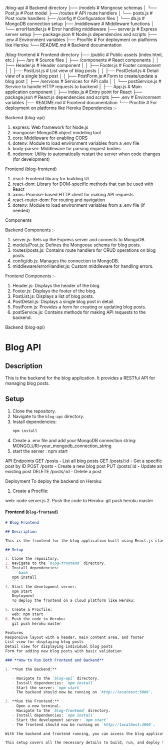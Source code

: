 /blog-api # Backend directory
├── /models # Mongoose schemas
│ └── Post.js # Post model
├── /routes # API route handlers
│ └── posts.js # Post route handlers
├── /config # Configuration files
│ └── db.js # MongoDB connection setup
├── /middleware # Middleware functions
│ └── errorHandler.js # Error handling middleware
├── server.js # Express server setup
├── package.json # Node.js dependencies and scripts
├── .env # Environment variables
├── Procfile # For deployment on platforms like Heroku
└── README.md # Backend documentation

/blog-frontend # Frontend directory
├── /public # Public assets (index.html, etc.)
├── /src # Source files
│ ├── /components # React components
│ │ ├── Header.js # Header component
│ │ ├── Footer.js # Footer component
│ │ ├── PostList.js # List view of blog posts
│ │ ├── PostDetail.js # Detail view of a single blog post
│ │ ├── PostForm.js # Form to create/update a blog post
│ ├── /services # Services for API calls
│ │ └── postService.js # Service to handle HTTP requests to backend
│ ├── App.js # Main application component
│ ├── index.js # Entry point for React
├── package.json # React.js dependencies and scripts
├── .env # Environment variables
├── README.md # Frontend documentation
└── Procfile # For deployment on platforms like Heroku
Dependencies :-

Backend (blog-api)

1. express: Web framework for Node.js
2. mongoose: MongoDB object modeling tool
3. cors: Middleware for enabling CORS
4. dotenv: Module to load environment variables from a .env file
5. body-parser: Middleware for parsing request bodies
6. nodemon: Utility to automatically restart the server when code changes (for development)

Frontend (blog-frontend)

1. react: Frontend library for building UI
2. react-dom: Library for DOM-specific methods that can be used with React
3. axios: Promise-based HTTP client for making API requests
4. react-router-dom: For routing and navigation
5. dotenv: Module to load environment variables from a .env file (if needed)

Components

Backend Components :-

1. server.js: Sets up the Express server and connects to MongoDB.
2. models/Post.js: Defines the Mongoose schema for blog posts.
3. routes/posts.js: Contains route handlers for CRUD operations on blog posts.
4. config/db.js: Manages the connection to MongoDB.
5. middleware/errorHandler.js: Custom middleware for handling errors.

Frontend Components :-

1. Header.js: Displays the header of the blog.
2. Footer.js: Displays the footer of the blog.
3. PostList.js: Displays a list of blog posts.
4. PostDetail.js: Displays a single blog post in detail.
5. PostForm.js: Provides a form for creating or updating blog posts.
6. postService.js: Contains methods for making API requests to the backend.

Backend (blog-api)

# Blog API

## Description

This is the backend for the blog application. It provides a RESTful API for managing blog posts.

## Setup

1. Clone the repository.
2. Navigate to the `blog-api` directory.
3. Install dependencies:
   ```bash
   npm install
   ```
4. Create a .env file and add your MongoDB connection string:
   MONGO_URI=your_mongodb_connection_string
5. start the server :
   npm start

API Endpoints
GET /posts - List all blog posts
GET /posts/:id - Get a specific post by ID
POST /posts - Create a new blog post
PUT /posts/:id - Update an existing post
DELETE /posts/:id - Delete a post

Deployment
To deploy the backend on Heroku:

1. Create a Procfile:

web: node server.js 2. Push the code to Heroku:
git push heroku master

#### **Frontend (`blog-frontend`)**

````markdown
# Blog Frontend

## Description

This is the frontend for the blog application built using React.js class components.

## Setup

1. Clone the repository.
2. Navigate to the `blog-frontend` directory.
3. Install dependencies:
   ```bash
   npm install
   ```
4. Start the development server:
   npm start
   Deployment
   To deploy the frontend on a cloud platform like Heroku:

5. Create a Procfile:
   web: npm start
6. Push the code to Heroku:
   git push heroku master

Features
Responsive layout with a header, main content area, and footer
List view for displaying blog posts
Detail view for displaying individual blog posts
Form for adding new blog posts with basic validation

### **How to Run Both Frontend and Backend**

1. **Run the Backend:**

   - Navigate to the `blog-api` directory.
   - Install dependencies: `npm install`
   - Start the server: `npm start`
   - The backend should now be running on `http://localhost:5000`.

2. **Run the Frontend:**
   - Open a new terminal.
   - Navigate to the `blog-frontend` directory.
   - Install dependencies: `npm install`
   - Start the development server: `npm start`
   - The frontend should now be running on `http://localhost:3000`.

With the backend and frontend running, you can access the blog application on `http://localhost:3000` and interact with the API on `http://localhost:5000`.

This setup covers all the necessary details to build, run, and deploy the blog application according to the provided requirements.
````
